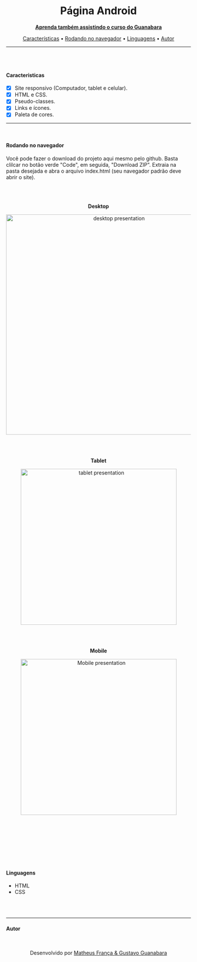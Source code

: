 <h1 align="center">Página Android</h1>

<!-- <strong><p align="center"><a href="https://mettcertificados.com.br">Veja uma aplicação real desse site</a></p></strong> -->
<strong><p align="center"><a href="https://www.youtube.com/watch?v=Ejkb_YpuHWs&list=PLHz_AreHm4dkZ9-atkcmcBaMZdmLHft8n">Aprenda também assistindo o curso do Guanabara</a></p></strong>

<p align="center">
    <a href="#caracteristicas">Características</a> •
    <a href="#rodando-no-navegador">Rodando no navegador</a> •
    <a href="#linguagens">Linguagens</a> •
    <a href="#autor">Autor</a>
</p>

---

<br><br>

#### Caracteristicas

- [x] Site responsivo (Computador, tablet e celular).
- [x] HTML e CSS.
- [x] Pseudo-classes.
- [x] Links e ícones.
- [x] Paleta de cores.

---

<br>

#### Rodando no navegador

<p> Você pode fazer o download do projeto aqui mesmo pelo github. Basta clilcar no botão verde "Code", em seguida, "Download ZIP". Extraia na pasta desejada e abra o arquivo index.html (seu navegador padrão deve abrir o site).</p>

<br><br>

<p align="center" style="font-weight: bold">Desktop </p>

<p align="center">
   
<img alt="desktop presentation" src="gifs/paginacomputador.gif" width="600px" align="center">

<br><br>

<p align="center" style="font-weight: bold">Tablet</p>

<p align="center">

<img alt="tablet presentation" src="gifs/paginatablet.gif" height="425" align="center">

<br><br>

<p align="center" style="font-weight: bold">Mobile</p>

<p align="center">
    
<img alt="Mobile presentation" src="gifs/paginacelular.gif" height="425" align="center">

<br><br>
<br><br>
---
#### Linguagens
- HTML
- CSS

<br><br>

---

#### Autor
<br>

<p align="center"> Desenvolvido por <a href="https://www.linkedin.com/in/matheus-fran%C3%A7a-b0961a222/">Matheus França & <a href="https://www.youtube.com/c/CursoemV%C3%ADdeo"> Gustavo Guanabara</a>


